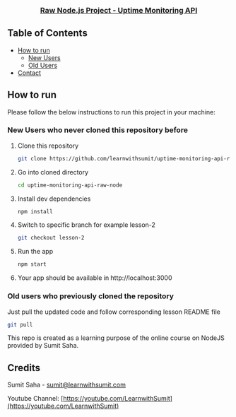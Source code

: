<!-- PROJECT LOGO -->
<br />
<p align="center">
  <h3 align="center"><a href="https://github.com/learnwithsumit/uptime-monitoring-api-raw-node">Raw Node.js Project - Uptime Monitoring API</a></h3>

<!-- TABLE OF CONTENTS -->

## Table of Contents

- [How to run](#how-to-run)
  - [New Users](#new-users-who-never-cloned-this-repository-before)
  - [Old Users](#old-users-who-previously-cloned-the-repository)
- [Contact](#contact)

<!-- HOW TO RUN -->

## How to run

Please follow the below instructions to run this project in your machine:

### New Users who never cloned this repository before

1. Clone this repository
   ```sh
   git clone https://github.com/learnwithsumit/uptime-monitoring-api-raw-node.git
   ```
2. Go into cloned directory
   ```sh
   cd uptime-monitoring-api-raw-node
   ```
3. Install dev dependencies
   ```sh
   npm install
   ```
4. Switch to specific branch for example lesson-2
   ```sh
   git checkout lesson-2
   ```
5. Run the app
   ```sh
   npm start
   ```
6. Your app should be available in http://localhost:3000

### Old users who previously cloned the repository

Just pull the updated code and follow corresponding lesson README file

```sh
git pull
```

<!-- CONTACT -->

This repo is created as a learning purpose of the online course on NodeJS provided by Sumit Saha.

## Credits

Sumit Saha - [sumit@learnwithsumit.com](mailto:sumit@learnwithsumit.com)

Youtube Channel: [https://youtube.com/LearnwithSumit](https://youtube.com/LearnwithSumit)
